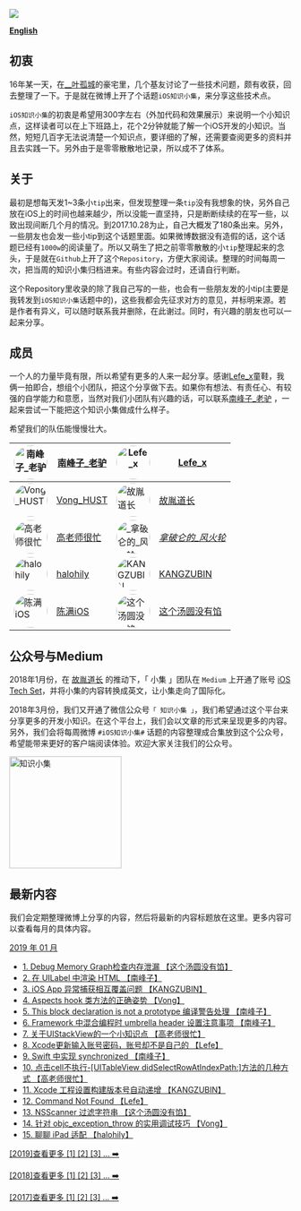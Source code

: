 

![](https://github.com/southpeak/iOS-tech-set/blob/master/images/Banner.png?raw=true)

**[English](https://github.com/southpeak/iOS-tech-set/blob/master/README_EN.md)**

## 初衷

16年某一天，在[__叶孤城](https://weibo.com/u/1438670852)的豪宅里，几个基友讨论了一些技术问题，颇有收获，回去整理了一下。于是就在微博上开了个话题`iOS知识小集`，来分享这些技术点。

`iOS知识小集`的初衷是希望用300字左右（外加代码和效果展示）来说明一个小知识点，这样读者可以在上下班路上，花个2分钟就能了解一个iOS开发的小知识。当然，短短几百字无法说清楚一个知识点，要详细的了解，还需要查阅更多的资料并且去实践一下。另外由于是零零散散地记录，所以成不了体系。

## 关于

最初是想每天发1~3条小`tip`出来，但发现整理一条`tip`没有我想象的快，另外自己放在iOS上的时间也越来越少，所以没能一直坚持，只是断断续续的在写一些，以致出现间断几个月的情况。到2017.10.28为止，自己大概发了180条出来。另外，一些朋友也会发一些小tip到这个话题里面。如果微博数据没有造假的话，这个话题已经有`1000w`的阅读量了。所以又萌生了把之前零零散散的小`tip`整理起来的念头，于是就在`Github`上开了这个`Repository`，方便大家阅读。整理的时间每周一次，把当周的知识小集归档进来。有些内容会过时，还请自行判断。

这个Repository里收录的除了我自己写的一些，也会有一些朋友发的小tip(主要是我转发到`iOS知识小集`话题中的)，这些我都会先征求对方的意见，并标明来源。若是作者有异义，可以随时联系我并删除，在此谢过。同时，有兴趣的朋友也可以一起来分享。

## 成员

一个人的力量毕竟有限，所以希望有更多的人来一起分享。感谢[Lefe_x](https://weibo.com/u/5953150140)童鞋，我俩一拍即合，想组个小团队，把这个分享做下去。如果你有想法、有责任心、有较强的自学能力和意愿，当然对我们小团队有兴趣的话，可以联系[南峰子_老驴](http://weibo.com/touristdiary) ，一起来尝试一下能把这个知识小集做成什么样子。

希望我们的队伍能慢慢壮大。

 <a href="https://weibo.com/touristdiary"><img style="border-radius: 30px" src="https://tva1.sinaimg.cn/crop.1.0.1366.1366.180/c5ff030ejw8f5bbc70i61j212011yq80.jpg" title="南峰子_老驴" width="60"/></a> | [南峰子_老驴](https://weibo.com/touristdiary) | <a href="https://weibo.com/u/5953150140"><img style="border-radius: 30px" src="https://tva4.sinaimg.cn/crop.8.0.1226.1226.180/006uSOiEjw8f9h4ihstq4j30yi0y2gnq.jpg" title="Lefe_x" width="60"/></a> | [Lefe_x](https://weibo.com/u/5953150140) 
------------- | ------------- | ------------- | -------------
<a href="https://weibo.com/VongLo"><img style="border-radius: 30px" src="https://tvax3.sinaimg.cn/crop.0.0.667.667.180/ba81ca29ly8fhu4meonedj20ij0ijgmh.jpg" title="Vong_HUST" width="60"/></a> | [Vong_HUST](https://weibo.com/VongLo) | <a href="https://weibo.com/soapyigu"><img style="border-radius: 30px" src="https://tva4.sinaimg.cn/crop.14.0.721.721.180/6cf34ee4jw8f8rdmtzzgmj20ku0k10t5.jpg" title="故胤道长" width="60"/></a> | [故胤道长](https://weibo.com/soapyigu)
<a href="https://weibo.com/517082456"><img style="border-radius: 30px" src="https://tva4.sinaimg.cn/crop.0.0.1242.1242.180/5fe18d75jw8evft9qcjh5j20yi0yigo5.jpg" title="高老师很忙" width="60"/></a> | [高老师很忙](https://weibo.com/517082456) | <a href="https://weibo.com/u/2293476232"><img style="border-radius: 30px" src="https://tvax1.sinaimg.cn/crop.6.0.737.737.180/88b3ab88ly8fnassmyvedj20ku0khgma.jpg" title="_拿破仑的_风火轮_" width="60"/></a> | [_拿破仑的_风火轮_](https://weibo.com/u/2293476232) 
<a href="http://weibo.com/halohily"><img style="border-radius: 30px" src="http://ww4.sinaimg.cn/mw690/d9ec7ffcjw8f8a753z961j20e80dp0t3.jpg" title="halohily" width="60"/></a> | [halohily](http://weibo.com/halohily) | <a href="https://weibo.com/kangzubin"><img style="border-radius: 30px" src="https://tva3.sinaimg.cn/crop.0.0.440.440.180/621b53aejw8ekybg28hxzj20c80c83z0.jpg" title="KANGZUBIN" width="60"/></a> | [KANGZUBIN](https://weibo.com/kangzubin) 
<a href="https://weibo.com/cimer"><img style="border-radius: 30px" src="https://tvax3.sinaimg.cn/crop.0.0.240.240.180/63fbed7aly8fgwp4qd9e4j206o06omx4.jpg" title="陈满iOS" width="60"/></a> | [陈满iOS](https://weibo.com/cimer)  | <a href="https://weibo.com/u/6603469503"><img style="border-radius: 30px" src="http://wx1.sinaimg.cn/mw690/007cTu4Dly8ftcswhzxpsj303o03oglg.jpg" title="这个汤圆没有馅" width="60"/></a> | [这个汤圆没有馅](https://weibo.com/u/6603469503) 

## 公众号与Medium

2018年1月份，在 [故胤道长](https://weibo.com/soapyigu) 的推动下，「 小集 」团队在 `Medium` 上开通了账号 [iOS Tech Set](https://medium.com/@iostechset)，并将小集的内容转换成英文，让小集走向了国际化。

2018年3月份，我们又开通了微信公众号`「 知识小集 」`，我们希望通过这个平台来分享更多的开发小知识。在这个平台上，我们会以文章的形式来呈现更多的内容。另外，我们会将每周微博 `#iOS知识小集#` 话题的内容整理成合集放到这个公众号，希望能带来更好的客户端阅读体验。欢迎大家关注我们的公众号。

<img src="https://raw.githubusercontent.com/iOS-Tips/iOS-tech-set/master/images/qrcode.jpg" title="知识小集" width="200"/>

## 最新内容
我们会定期整理微博上分享的内容，然后将最新的内容标题放在这里。更多内容可以查看每月的具体内容。

[2019 年 01 月](https://github.com/southpeak/iOS-tech-set/blob/master/2019/01.md)

* [1. Debug Memory Graph检查内存泄漏 【这个汤圆没有馅】](https://github.com/southpeak/iOS-tech-set/blob/master/2019/01.md#debug-memory-graph%E6%A3%80%E6%9F%A5%E5%86%85%E5%AD%98%E6%B3%84%E6%BC%8F)
* [2. 在 UILabel 中渲染 HTML 【南峰子】](https://github.com/southpeak/iOS-tech-set/blob/master/2019/01.md#%E5%9C%A8-uilabel-%E4%B8%AD%E6%B8%B2%E6%9F%93-html)
* [3. iOS App 异常捕获相互覆盖问题 【KANGZUBIN】](https://github.com/southpeak/iOS-tech-set/blob/master/2019/01.md#ios-app-%E5%BC%82%E5%B8%B8%E6%8D%95%E8%8E%B7%E7%9B%B8%E4%BA%92%E8%A6%86%E7%9B%96%E9%97%AE%E9%A2%98)
* [4. Aspects hook 类方法的正确姿势  【Vong】](https://github.com/southpeak/iOS-tech-set/blob/master/2019/01.md#aspects-hook-%E7%B1%BB%E6%96%B9%E6%B3%95%E7%9A%84%E6%AD%A3%E7%A1%AE%E5%A7%BF%E5%8A%BF-)
* [5. This block declaration is not a prototype 编译警告处理 【南峰子】](https://github.com/southpeak/iOS-tech-set/blob/master/2019/01.md#this-block-declaration-is-not-a-prototype-%E7%BC%96%E8%AF%91%E8%AD%A6%E5%91%8A%E5%A4%84%E7%90%86)
* [6. Framework 中混合编程时 umbrella header 设置注意事项 【南峰子】](https://github.com/southpeak/iOS-tech-set/blob/master/2019/01.md#framework-%E4%B8%AD%E6%B7%B7%E5%90%88%E7%BC%96%E7%A8%8B%E6%97%B6-umbrella-header-%E8%AE%BE%E7%BD%AE%E6%B3%A8%E6%84%8F%E4%BA%8B%E9%A1%B9)
* [7. 关于UIStackView的一个小知识点 【高老师很忙】](https://github.com/southpeak/iOS-tech-set/blob/master/2019/01.md#%E5%85%B3%E4%BA%8Euistackview%E7%9A%84%E4%B8%80%E4%B8%AA%E5%B0%8F%E7%9F%A5%E8%AF%86%E7%82%B9)
* [8. Xcode更新输入账号密码，账号却不是自己的 【Lefe】](https://github.com/southpeak/iOS-tech-set/blob/master/2019/01.md#xcode%E6%9B%B4%E6%96%B0%E8%BE%93%E5%85%A5%E8%B4%A6%E5%8F%B7%E5%AF%86%E7%A0%81%EF%BC%8C%E8%B4%A6%E5%8F%B7%E5%8D%B4%E4%B8%8D%E6%98%AF%E8%87%AA%E5%B7%B1%E7%9A%84)
* [9. Swift 中实现 synchronized 【南峰子】](https://github.com/southpeak/iOS-tech-set/blob/master/2019/01.md#swift-%E4%B8%AD%E5%AE%9E%E7%8E%B0-synchronized)
* [10. 点击cell不执行-[UITableView didSelectRowAtIndexPath:]方法的几种方式 【高老师很忙】](https://github.com/southpeak/iOS-tech-set/blob/master/2019/01.md#%E7%82%B9%E5%87%BBcell%E4%B8%8D%E6%89%A7%E8%A1%8C-%5Buitableview-didselectrowatindexpath%3A%5D%E6%96%B9%E6%B3%95%E7%9A%84%E5%87%A0%E7%A7%8D%E6%96%B9%E5%BC%8F)
* [11. Xcode 工程设置构建版本号自动递增 【KANGZUBIN】](https://github.com/southpeak/iOS-tech-set/blob/master/2019/01.md#xcode-%E5%B7%A5%E7%A8%8B%E8%AE%BE%E7%BD%AE%E6%9E%84%E5%BB%BA%E7%89%88%E6%9C%AC%E5%8F%B7%E8%87%AA%E5%8A%A8%E9%80%92%E5%A2%9E)
* [12. Command Not Found 【Lefe】](https://github.com/southpeak/iOS-tech-set/blob/master/2019/01.md#command-not-found)
* [13. NSScanner 过滤字符串 【这个汤圆没有馅】](https://github.com/southpeak/iOS-tech-set/blob/master/2019/01.md#nsscanner-%E8%BF%87%E6%BB%A4%E5%AD%97%E7%AC%A6%E4%B8%B2)
* [14. 针对 objc_exception_throw 的实用调试技巧 【Vong】](https://github.com/southpeak/iOS-tech-set/blob/master/2019/01.md#%E9%92%88%E5%AF%B9-objc_exception_throw-%E7%9A%84%E5%AE%9E%E7%94%A8%E8%B0%83%E8%AF%95%E6%8A%80%E5%B7%A7)
* [15. 聊聊 iPad 适配 【halohily】](https://github.com/southpeak/iOS-tech-set/blob/master/2019/01.md#%E8%81%8A%E8%81%8A-ipad-%E9%80%82%E9%85%8D)

[[2019]查看更多 [1] [2] [3] ... ➡️](https://github.com/southpeak/iOS-tech-set/blob/master/2019/目录.md)

[[2018]查看更多 [1] [2] [3] ... ➡️](https://github.com/southpeak/iOS-tech-set/blob/master/2018/目录.md)

[[2017]查看更多 [1] [2] [3] ... ➡️](https://github.com/southpeak/iOS-tech-set/blob/master/2017/目录.md)

